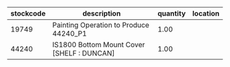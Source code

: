 |stockcode|description|quantity|location|
|---------|-----------|--------|--------|
|19749|Painting Operation to Produce 44240_P1|1.00||
|44240|IS1800 Bottom Mount Cover [SHELF : DUNCAN]|1.00||
